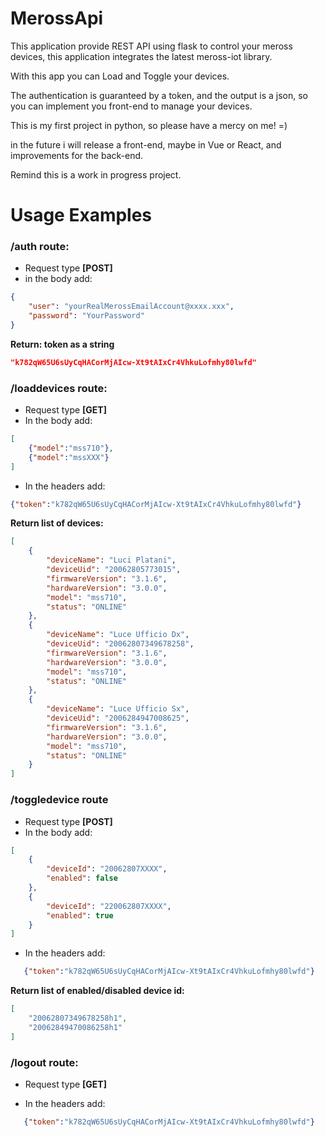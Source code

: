 # MerossApi

This application provide REST API using flask to control your meross devices,
this application integrates the latest meross-iot library.

With this app you can Load and Toggle your devices.

The authentication is guaranteed by a token, and the output is a json, so you
can implement you front-end to manage your devices.

This is my first project in python, so please have a mercy on me! =)

in the future i will release a front-end, maybe in Vue or React, 
and improvements for the back-end.

Remind this is a work in progress project.

# Usage Examples

###  /auth route:
- Request type ****[POST]****
- in the body add:
``` json
{
    "user": "yourRealMerossEmailAccount@xxxx.xxx",
    "password": "YourPassword"
}
```
****Return: token as a string****
``` json 
"k782qW65U6sUyCqHACorMjAIcw-Xt9tAIxCr4VhkuLofmhy80lwfd"
```

### /loaddevices route:
- Request type ****[GET]****
- In the body add:
``` json 
[
    {"model":"mss710"},
    {"model":"mssXXX"}
]
```
- In the headers add: 
``` json 
{"token":"k782qW65U6sUyCqHACorMjAIcw-Xt9tAIxCr4VhkuLofmhy80lwfd"}
```

****Return list of devices:****
``` json 
[
    {
        "deviceName": "Luci Platani",
        "deviceUid": "20062805773015",
        "firmwareVersion": "3.1.6",
        "hardwareVersion": "3.0.0",
        "model": "mss710",
        "status": "ONLINE"
    },
    {
        "deviceName": "Luce Ufficio Dx",
        "deviceUid": "20062807349678258",
        "firmwareVersion": "3.1.6",
        "hardwareVersion": "3.0.0",
        "model": "mss710",
        "status": "ONLINE"
    },
    {
        "deviceName": "Luce Ufficio Sx",
        "deviceUid": "2006284947008625",
        "firmwareVersion": "3.1.6",
        "hardwareVersion": "3.0.0",
        "model": "mss710",
        "status": "ONLINE"
    }
]
```

### /toggledevice route 
- Request type ****[POST]****
- In the body add:
``` json 
[    
    {
        "deviceId": "20062807XXXX",
        "enabled": false
    },
    {
        "deviceId": "220062807XXXX",
        "enabled": true
    }
]
```

- In the headers add: 
``` json 
   {"token":"k782qW65U6sUyCqHACorMjAIcw-Xt9tAIxCr4VhkuLofmhy80lwfd"}
``` 

****Return list of enabled/disabled device id:****
``` json 
[
    "20062807349678258h1",
    "20062849470086258h1"
]
```

### /logout route:
- Request type ****[GET]****

- In the headers add: 
``` json
   {"token":"k782qW65U6sUyCqHACorMjAIcw-Xt9tAIxCr4VhkuLofmhy80lwfd"}
```





